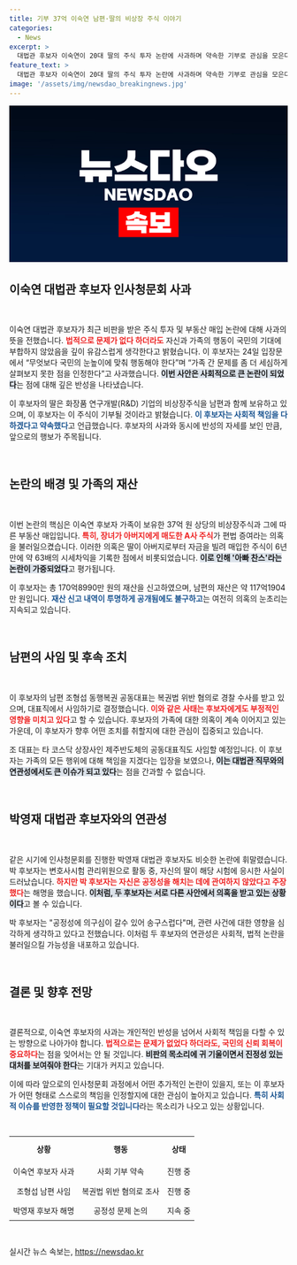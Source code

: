 ```yaml
---
title: 기부 37억 이숙연 남편·딸의 비상장 주식 이야기
categories:
  - News
excerpt: >
  대법관 후보자 이숙연이 20대 딸의 주식 투자 논란에 사과하며 약속한 기부로 관심을 모은다. 아빠 찬스 비난과 함께 남편도 대표직 사임, 복잡한 가족 사정이 속속 드러난다. 이 후보자의 재산과 박영재 후보자의 딸 관련 의혹도 주목받고 있다.
feature_text: >
  대법관 후보자 이숙연이 20대 딸의 주식 투자 논란에 사과하며 약속한 기부로 관심을 모은다. 아빠 찬스 비난과 함께 남편도 대표직 사임, 복잡한 가족 사정이 속속 드러난다. 이 후보자의 재산과 박영재 후보자의 딸 관련 의혹도 주목받고 있다.
image: '/assets/img/newsdao_breakingnews.jpg'
---
```


<p><img src="/assets/img/newsdao_breakingnews.jpg" alt="firstkoreanews 속보" /></p>

<h2 data-ke-size="size26">이숙연 대법관 후보자 인사청문회 사과</h2>

<p data-ke-size="size16">&nbsp;</p>

<p>이숙연 대법관 후보자가 최근 비판을 받은 주식 투자 및 부동산 매입 논란에 대해 사과의 뜻을 전했습니다. <b><span style="color: #ee2323;">법적으로 문제가 없다 하더라도</span></b> 자신과 가족의 행동이 국민의 기대에 부합하지 않았음을 깊이 유감스럽게 생각한다고 밝혔습니다. 이 후보자는 24일 입장문에서 “무엇보다 국민의 눈높이에 맞춰 행동해야 한다”며 “가족 간 문제를 좀 더 세심하게 살펴보지 못한 점을 인정한다”고 사과했습니다. <b><span style="background-color: #21538527;">이번 사안은 사회적으로 큰 논란이 되었다</span></b>는 점에 대해 깊은 반성을 나타냈습니다.</p>

<p>이 후보자의 딸은 화장품 연구개발(R&amp;D) 기업의 비상장주식을 남편과 함께 보유하고 있으며, 이 후보자는 이 주식이 기부될 것이라고 밝혔습니다. <b><span style="color: #1a5490;">이 후보자는 사회적 책임을 다하겠다고 약속했다</span></b>고 언급했습니다. 후보자의 사과와 동시에 반성의 자세를 보인 만큼, 앞으로의 행보가 주목됩니다.</p>

<p data-ke-size="size16">&nbsp;</p>

<h2 data-ke-size="size26">논란의 배경 및 가족의 재산</h2>

<p data-ke-size="size16">&nbsp;</p>

<p>이번 논란의 핵심은 이숙연 후보자 가족이 보유한 37억 원 상당의 비상장주식과 그에 따른 부동산 매입입니다. <b><span style="color: #ee2323;">특히, 장녀가 아버지에게 매도한 A사 주식</span></b>가 편법 증여라는 의혹을 불러일으켰습니다. 이러한 의혹은 딸이 아버지로부터 자금을 빌려 매입한 주식이 6년 만에 약 63배의 시세차익을 기록한 점에서 비롯되었습니다. <b><span style="background-color: #21538527;">이로 인해 '아빠 찬스'라는 논란이 가중되었다</span></b>고 평가됩니다. </p>

<p>이 후보자는 총 170억8990만 원의 재산을 신고하였으며, 남편의 재산은 약 117억1904만 원입니다. <b><span style="color: #1a5490;">재산 신고 내역이 투명하게 공개됨에도 불구하고</span></b>는 여전히 의혹의 눈초리는 지속되고 있습니다.</p>

<p data-ke-size="size16">&nbsp;</p>

<h2 data-ke-size="size26">남편의 사임 및 후속 조치</h2>

<p data-ke-size="size16">&nbsp;</p>

<p>이 후보자의 남편 조형섭 동행복권 공동대표는 복권법 위반 혐의로 경찰 수사를 받고 있으며, 대표직에서 사임하기로 결정했습니다. <b><span style="color: #ee2323;">이와 같은 사태는 후보자에게도 부정적인 영향을 미치고 있다</span></b>고 할 수 있습니다. 후보자의 가족에 대한 의혹이 계속 이어지고 있는 가운데, 이 후보자가 향후 어떤 조치를 취할지에 대한 관심이 집중되고 있습니다. </p>

<p>조 대표는 타 코스닥 상장사인 제주반도체의 공동대표직도 사임할 예정입니다. 이 후보자는 가족의 모든 행위에 대해 책임을 지겠다는 입장을 보였으나, <b><span style="background-color: #21538527;">이는 대법관 직무와의 연관성에서도 큰 이슈가 되고 있다</span></b>는 점을 간과할 수 없습니다.</p>

<p data-ke-size="size16">&nbsp;</p>

<h2 data-ke-size="size26">박영재 대법관 후보자와의 연관성</h2>

<p data-ke-size="size16">&nbsp;</p>

<p>같은 시기에 인사청문회를 진행한 박영재 대법관 후보자도 비슷한 논란에 휘말렸습니다. 박 후보자는 변호사시험 관리위원으로 활동 중, 자신의 딸이 해당 시험에 응시한 사실이 드러났습니다. <b><span style="color: #ee2323;">하지만 박 후보자는 자신은 공정성을 해치는 데에 관여하지 않았다고 주장했다</span></b>는 해명을 했습니다. <b><span style="background-color: #21538527;">이처럼, 두 후보자는 서로 다른 사안에서 의혹을 받고 있는 상황이다</span></b>고 볼 수 있습니다. </p>

<p>박 후보자는 "공정성에 의구심이 갈수 있어 송구스럽다"며, 관련 사건에 대한 영향을 심각하게 생각하고 있다고 전했습니다. 이처럼 두 후보자의 연관성은 사회적, 법적 논란을 불러일으킬 가능성을 내포하고 있습니다. </p>

<p data-ke-size="size16">&nbsp;</p>

<h2 data-ke-size="size26">결론 및 향후 전망</h2>

<p data-ke-size="size16">&nbsp;</p>

<p>결론적으로, 이숙연 후보자의 사과는 개인적인 반성을 넘어서 사회적 책임을 다할 수 있는 방향으로 나아가야 합니다. <b><span style="color: #ee2323;">법적으로는 문제가 없었다 하더라도, 국민의 신뢰 회복이 중요하다</span></b>는 점을 잊어서는 안 될 것입니다. <b><span style="background-color: #21538527;">비판의 목소리에 귀 기울이면서 진정성 있는 대처를 보여줘야 한다</span></b>는 기대가 커지고 있습니다.</p>

<p>이에 따라 앞으로의 인사청문회 과정에서 어떤 추가적인 논란이 있을지, 또는 이 후보자가 어떤 형태로 스스로의 책임을 인정할지에 대한 관심이 높아지고 있습니다. <b><span style="color: #1a5490;">특히 사회적 이슈를 반영한 정책이 필요할 것입니다</span></b>라는 목소리가 나오고 있는 상황입니다. </p>

<p data-ke-size="size16">&nbsp;</p>

<table style="text-align: center; width: 100%;">
<tr>
<td style="text-align: center; height: 40px;"><b>상황</b></td>
<td style="text-align: center; height: 40px;"><b>행동</b></td>
<td style="text-align: center; height: 40px;"><b>상태</b></td>
</tr>
<tr>
<td style="text-align: center; height: 30px;">이숙연 후보자 사과</td>
<td style="text-align: center; height: 30px;">사회 기부 약속</td>
<td style="text-align: center; height: 30px;">진행 중</td>
</tr>
<tr>
<td style="text-align: center; height: 30px;">조형섭 남편 사임</td>
<td style="text-align: center; height: 30px;">복권법 위반 혐의로 조사</td>
<td style="text-align: center; height: 30px;">진행 중</td>
</tr>
<tr>
<td style="text-align: center; height: 30px;">박영재 후보자 해명</td>
<td style="text-align: center; height: 30px;">공정성 문제 논의</td>
<td style="text-align: center; height: 30px;">지속 중</td>
</tr>
</table>

<p data-ke-size="size16">&nbsp;</p>
실시간 뉴스 속보는, <a href="https://newsdao.kr" rel="dofollow">https://newsdao.kr</a>


